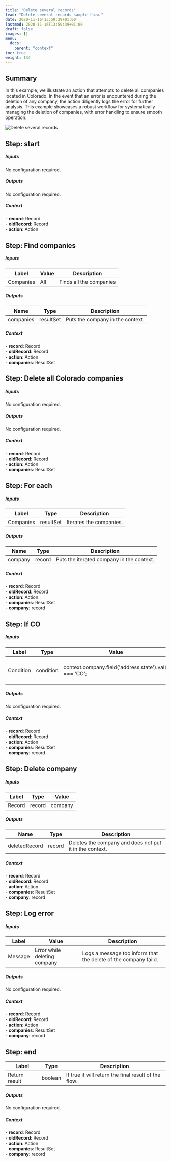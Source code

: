 ```yaml
---
title: "Delete several records"
lead: "Delete several records sample flow."
date: 2020-11-16T13:59:39+01:00
lastmod: 2020-11-16T13:59:39+01:00
draft: false
images: []
menu:
  docs:
    parent: "context"
toc: true
weight: 134
---
```


## **Summary**

In this example, we illustrate an action that attempts to delete all companies located in Colorado. In the event that an error is encountered during the deletion of any company, the action diligently logs the error for further analysis. This example showcases a robust workflow for systematically managing the deletion of companies, with error handling to ensure smooth operation.

![Delete several records](https://pmslingr.github.io/slingrDoc/images/vendor/flows/delete_companies_in_colorado.png)

## **Step: start**

##### Inputs

No configuration required.

##### Outputs

No configuration required.

##### Context

<div class="contextExamples"> 
  - <b>record</b>: Record <br>
  - <b>oldRecord</b>: Record <br>
  - <b>action</b>: Action
</div>

## **Step: Find companies**

##### Inputs

Label|Value|Description
---|---|---
Companies|All|Finds all the companies

##### Outputs

Name|Type|Description
---|---|---
companies|resultSet|Puts the company in the context.

##### Context

<div class="contextExamples"> 
  - <b>record</b>: Record <br>
  - <b>oldRecord</b>: Record <br>
  - <b>action</b>: Action <br>
  - <b>companies</b>: ResultSet <br>
</div>

## **Step: Delete all Colorado companies**

##### Inputs

No configuration required.

##### Outputs

No configuration required.

##### Context

<div class="contextExamples"> 
  - <b>record</b>: Record <br>
  - <b>oldRecord</b>: Record <br>
  - <b>action</b>: Action <br>
  - <b>companies</b>: ResultSet <br>
</div>

## **Step: For each**

##### Inputs

Label|Type|Description
---|---|---
Companies|resultSet|Iterates the companies.

##### Outputs

Name|Type|Description
---|---|---
company|record|	Puts the iterated company in the context.

##### Context

<div class="contextExamples"> 
  - <b>record</b>: Record <br>
  - <b>oldRecord</b>: Record <br>
  - <b>action</b>: Action <br>
  - <b>companies</b>: ResultSet <br>
  - <b>company</b>: record <br>
</div>

## **Step: If CO**

##### Inputs

Label|Type|Value|Description
---|---|---|---
Condition|condition|context.company.field('address.state').val() === 'CO';|Filter companies from Colorado.

##### Outputs

No configuration required.

##### Context

<div class="contextExamples"> 
  - <b>record</b>: Record <br>
  - <b>oldRecord</b>: Record <br>
  - <b>action</b>: Action <br>
  - <b>companies</b>: ResultSet <br>
  - <b>company</b>: record <br>
</div>

## **Step: Delete company**

##### Inputs

Label|Type|Value
---|---|---
Record|record|company

##### Outputs

Name|Type|Description
---|---|---
deletedRecord|record|Deletes the company and does not put it in the context.

##### Context

<div class="contextExamples"> 
  - <b>record</b>: Record <br>
  - <b>oldRecord</b>: Record <br>
  - <b>action</b>: Action <br>
  - <b>companies</b>: ResultSet <br>
  - <b>company</b>: record <br>
</div>

## **Step: Log error**

##### Inputs

Label|Value|Description
---|---|---
Message|Error while deleting company|Logs a message too inform that the delete of the company faild.

##### Outputs

No configuration required.

##### Context

<div class="contextExamples"> 
  - <b>record</b>: Record <br>
  - <b>oldRecord</b>: Record <br>
  - <b>action</b>: Action <br>
  - <b>companies</b>: ResultSet <br>
  - <b>company</b>: record <br>
</div>

## **Step: end**

Label|Type|Description
---|---|---
Return result|boolean|If true it will return the final result of the flow.

##### Outputs

No configuration required.

##### Context

<div class="contextExamples"> 
  - <b>record</b>: Record <br>
  - <b>oldRecord</b>: Record <br>
  - <b>action</b>: Action <br>
  - <b>companies</b>: ResultSet <br>
  - <b>company</b>: record <br>
</div>
